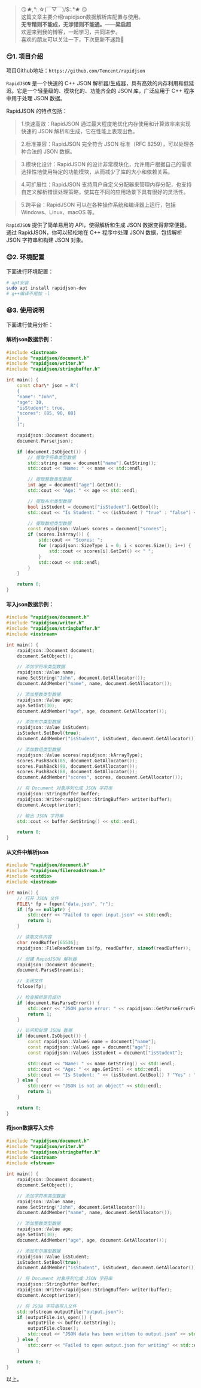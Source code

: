 > 😏*★,°*:.☆(￣▽￣)/$:*.°★* 😏  
>  这篇文章主要介绍rapidjson数据解析库配置与使用。  
>  **无专精则不能成，无涉猎则不能通。——梁启超**  
>  欢迎来到我的博客，一起学习，共同进步。  
>  喜欢的朋友可以关注一下，下次更新不迷路🥞

### 😏1. 项目介绍

项目Github地址：`https://github.com/Tencent/rapidjson`

`RapidJSON` 是一个快速的 C++ JSON 解析器/生成器，具有高效的内存利用和低延迟。它是一个轻量级的、模块化的、功能齐全的 JSON 库，广泛应用于 C++ 程序中用于处理 JSON 数据。

RapidJSON 的特点包括：

> 1.快速高效：RapidJSON 通过最大程度地优化内存使用和计算效率来实现快速的 JSON 解析和生成，它在性能上表现出色。

> 2.标准兼容：RapidJSON 完全符合 JSON 标准（RFC 8259），可以处理各种合法的 JSON 数据。

> 3.模块化设计：RapidJSON 的设计非常模块化，允许用户根据自己的需求选择性地使用特定的功能模块，从而减少了库的大小和依赖关系。

> 4.可扩展性：RapidJSON 支持用户自定义分配器来管理内存分配，也支持自定义解析错误处理策略，使其在不同的应用场景下具有很好的灵活性。

> 5.跨平台：RapidJSON 可以在各种操作系统和编译器上运行，包括 Windows、Linux、macOS 等。

`RapidJSON` 提供了简单易用的 API，使得解析和生成 JSON 数据变得非常便捷。通过 RapidJSON，你可以轻松地在 C++ 程序中处理 JSON 数据，包括解析 JSON 字符串和构建 JSON 对象。

### 😊2. 环境配置

下面进行环境配置：

```bash
# apt安装
sudo apt install rapidjson-dev
# g++编译不用加 -l

```

### 😆3. 使用说明

下面进行使用分析：

#### 解析json数据示例：

```cpp
#include <iostream>
#include "rapidjson/document.h"
#include "rapidjson/writer.h"
#include "rapidjson/stringbuffer.h"

int main() {
    const char\* json = R"(
    {
    "name": "John",
    "age": 30,
    "isStudent": true,
    "scores": [85, 90, 88]
    }
    )";

    rapidjson::Document document;
    document.Parse(json);

    if (document.IsObject()) {
        // 提取字符串类型数据
        std::string name = document["name"].GetString();
        std::cout << "Name: " << name << std::endl;

        // 提取整数类型数据
        int age = document["age"].GetInt();
        std::cout << "Age: " << age << std::endl;

        // 提取布尔类型数据
        bool isStudent = document["isStudent"].GetBool();
        std::cout << "Is Student: " << (isStudent ? "true" : "false") << std::endl;

        // 提取数组类型数据
        const rapidjson::Value& scores = document["scores"];
        if (scores.IsArray()) {
            std::cout << "Scores: ";
            for (rapidjson::SizeType i = 0; i < scores.Size(); i++) {
                std::cout << scores[i].GetInt() << " ";
            }
            std::cout << std::endl;
        }
    }

    return 0;
}

```

#### 写入json数据示例：

```cpp
#include "rapidjson/document.h"
#include "rapidjson/writer.h"
#include "rapidjson/stringbuffer.h"
#include <iostream>

int main() {
    rapidjson::Document document;
    document.SetObject();

    // 添加字符串类型数据
    rapidjson::Value name;
    name.SetString("John", document.GetAllocator());
    document.AddMember("name", name, document.GetAllocator());

    // 添加整数类型数据
    rapidjson::Value age;
    age.SetInt(30);
    document.AddMember("age", age, document.GetAllocator());

    // 添加布尔类型数据
    rapidjson::Value isStudent;
    isStudent.SetBool(true);
    document.AddMember("isStudent", isStudent, document.GetAllocator());

    // 添加数组类型数据
    rapidjson::Value scores(rapidjson::kArrayType);
    scores.PushBack(85, document.GetAllocator());
    scores.PushBack(90, document.GetAllocator());
    scores.PushBack(88, document.GetAllocator());
    document.AddMember("scores", scores, document.GetAllocator());

    // 将 Document 对象序列化成 JSON 字符串
    rapidjson::StringBuffer buffer;
    rapidjson::Writer<rapidjson::StringBuffer> writer(buffer);
    document.Accept(writer);

    // 输出 JSON 字符串
    std::cout << buffer.GetString() << std::endl;

    return 0;
}

```

#### 从文件中解析json

```cpp
#include "rapidjson/document.h"
#include "rapidjson/filereadstream.h"
#include <cstdio>
#include <iostream>

int main() {
    // 打开 JSON 文件
    FILE\* fp = fopen("data.json", "r");
    if (fp == nullptr) {
        std::cerr << "Failed to open input.json" << std::endl;
        return 1;
    }

    // 读取文件内容
    char readBuffer[65536];
    rapidjson::FileReadStream is(fp, readBuffer, sizeof(readBuffer));

    // 创建 RapidJSON 解析器
    rapidjson::Document document;
    document.ParseStream(is);

    // 关闭文件
    fclose(fp);

    // 检查解析是否成功
    if (document.HasParseError()) {
        std::cerr << "JSON parse error: " << rapidjson::GetParseErrorFunc(document.GetParseError()) << std::endl;
        return 1;
    }

    // 访问和处理 JSON 数据
    if (document.IsObject()) {
        const rapidjson::Value& name = document["name"];
        const rapidjson::Value& age = document["age"];
        const rapidjson::Value& isStudent = document["isStudent"];

        std::cout << "Name: " << name.GetString() << std::endl;
        std::cout << "Age: " << age.GetInt() << std::endl;
        std::cout << "Is Student: " << (isStudent.GetBool() ? "Yes" : "No") << std::endl;
    } else {
        std::cerr << "JSON is not an object" << std::endl;
        return 1;
    }

    return 0;
}

```

#### 将json数据写入文件

```cpp
#include "rapidjson/document.h"
#include "rapidjson/writer.h"
#include "rapidjson/stringbuffer.h"
#include <iostream>
#include <fstream>

int main() {
    rapidjson::Document document;
    document.SetObject();

    // 添加字符串类型数据
    rapidjson::Value name;
    name.SetString("John", document.GetAllocator());
    document.AddMember("name", name, document.GetAllocator());

    // 添加整数类型数据
    rapidjson::Value age;
    age.SetInt(30);
    document.AddMember("age", age, document.GetAllocator());

    // 添加布尔类型数据
    rapidjson::Value isStudent;
    isStudent.SetBool(true);
    document.AddMember("isStudent", isStudent, document.GetAllocator());

    // 将 Document 对象序列化成 JSON 字符串
    rapidjson::StringBuffer buffer;
    rapidjson::Writer<rapidjson::StringBuffer> writer(buffer);
    document.Accept(writer);

    // 将 JSON 字符串写入文件
    std::ofstream outputFile("output.json");
    if (outputFile.is\_open()) {
        outputFile << buffer.GetString();
        outputFile.close();
        std::cout << "JSON data has been written to output.json" << std::endl;
    } else {
        std::cerr << "Failed to open output.json for writing" << std::endl;
    }

    return 0;
}

```

以上。





